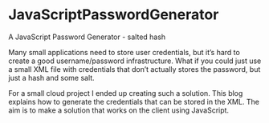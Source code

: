 # JavaScriptPasswordGenerator
A JavaScript Password Generator - salted hash

Many small applications need to store user credentials, but it’s hard to create a good username/password infrastructure. What if you could just use a small XML file with credentials that don’t actually stores the password, but just a hash and some salt.

For a small cloud project I ended up creating such a solution. This blog explains how to generate the credentials that can be stored in the XML. The aim is to make a solution that works on the client using JavaScript.
